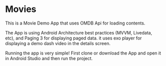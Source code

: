 # Movies
This is a Movie Demo App that uses OMDB Api for loading contents.

The App is using Android Architecture best practices (MVVM, Livedata, etc), and Paging 3 for displaying paged data. it uses exo player for displaying a demo dash video in the details screen.

Running the app is very simple! First clone or download the App and open it in Android Studio and then run the project.

